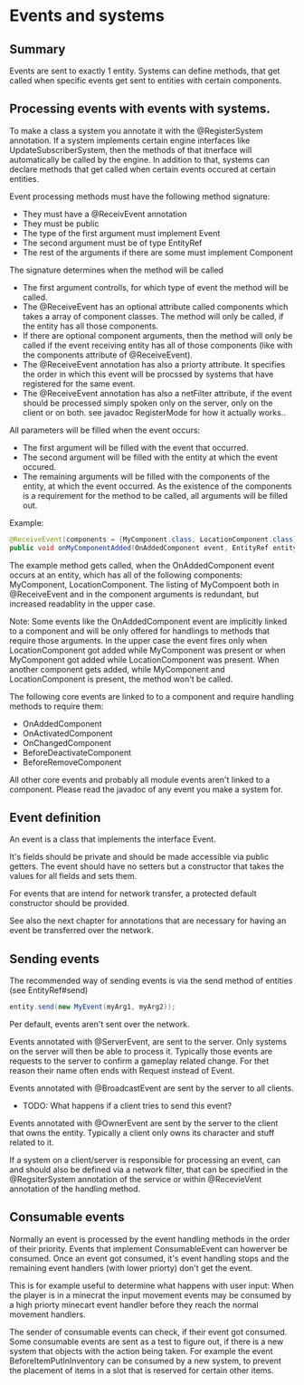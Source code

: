 # Events and systems
## Summary
Events are sent to exactly 1 entity. Systems can define methods, that get called when specific events get sent to entities with certain components.

## Processing events with events with systems.
To make a class a system you annotate it with the @RegisterSystem annotation. If a system implements certain engine interfaces like UpdateSubscriberSystem, then the methods of that itnerface will automatically be called by the engine. In addition to that, systems can declare methods that get called when certain events occured at certain entities. 

Event processing methods must have the following method signature:
* They must have a @ReceivEvent annotation
* They must be public
* The type of the first argument must implement Event
* The second argument must be of type EntityRef
* The rest of the arguments if there are some must implement Component

The signature determines when the method will be called
* The first argument controlls, for which type of event the method will be called.
* The @ReceiveEvent has an optional attribute called components which takes a array of component classes. The method will only be called, if the entity has all those components.
* If there are optional component arguments, then the method will only be called if the event receiving entity has all of those components (like with the components attribute of @ReceiveEvent).
* The @ReceiveEvent annotation has also a priorty attribute. It specifies the order in which this event will be procssed by systems that have registered for the same event.
* The @ReceiveEvent annotation has also a netFilter attribute, if the event should be processed simply spoken only on the server, only on the client or on both. see javadoc RegisterMode for how it actually works..

All parameters will be filled when the event occurs:
* The first argument will be filled with the event that occurred.
* The second argument will be filled with the entity at which the event occured.
* The remaining arguments will be filled with the components of the entity, at which the event occurred. As the existence of the components is a requirement for the method to be called, all arguments will be filled out.

Example:
```java
@ReceiveEvent(components = {MyComponent.class, LocationComponent.class})
public void onMyComponentAdded(OnAddedComponent event, EntityRef entity, MyComponent myComponent) {
```
The example method gets called, when the OnAddedComponent event occurs at an entity, which has all of the following components: MyComponent, LocationComponent. The listing of MyCompoent both in @ReceiveEvent and in the component arguments is redundant, but increased readablity in the upper case.

Note: Some events like the OnAddedComponent event are implicitly linked to a component and will be only offered for handlings to methods that require those arguments. In the upper case the event fires only when LocationComponent got added while MyComponent was present or when MyComponent got added while LocationComponent was present. When another component gets added, while MyComponent and LocationComponent is present, the method won't be called.

The following core events are linked to to a component and require handling methods to require them:
* OnAddedComponent 
* OnActivatedComponent
* OnChangedComponent
* BeforeDeactivateComponent
* BeforeRemoveComponent

All other core events and probably all module events aren't linked to a component. Please read the javadoc of any event you make a system for.

## Event definition
An event is a class that implements the interface Event.

It's fields should be private and should be made accessible via public getters. The event should have no setters but a constructor that takes the values for all fields and sets them.

For events that are intend for network transfer, a protected default constructor should be provided.

See also the next chapter for annotations that are necessary for having an event be transferred over the network.

## Sending events
The recommended way of sending events is via the send method of entities (see EntityRef#send)
```java
entity.send(new MyEvent(myArg1, myArg2));
```

Per default, events aren't sent over the network.

Events annotated with @ServerEvent, are sent to the server. Only systems on the server will then be able to process it. Typically those events are requests to the server to confirm a gameplay related change. For thet reason their name often ends with Request instead of Event.

Events annotated with @BroadcastEvent are sent by the server to all clients.
* TODO: What happens if a client tries to send this event?

Events annotated with @OwnerEvent are sent by the server to the client that owns the entity. Typically a client only owns its character and stuff related to it.

If a system on a client/server is responsible for processing an event, can and should also be defined via a network filter, that can be specified in the @RegsiterSystem annotation of the service or within @RecevieVent annotation of the handling method.

## Consumable events
Normally an event is processed by the event handling methods in the order of their priority. Events that implement ConsumableEvent can howerver be consumed. Once an event got consumed, it's event handling stops and the remaining event handlers (with  lower priorty) don't get the event.

This is for example useful to determine what happens with user input: When the player is in a minecrat the input movement events may be consumed by a high priorty minecart event handler before they reach the normal movement handlers. 

The sender of consumable events can check, if their event got consumed. Some consumable events are sent as a test to figure out, if there is a new system that objects with the action being taken. For example the event BeforeItemPutInInventory can be consumed by a new system, to prevent the placement of items in a slot that is reserved for certain other items.
